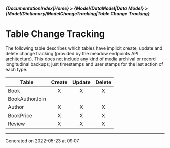 ##### {DocumentationIndex|Home} > {Model/DataModel|Data Model} > {Model/Dictionary/ModelChangeTracking|Table Change Tracking}

Table Change Tracking
=====================

The following table describes which tables have implicit create, update and delete change tracking (provided by the meadow endpoints API architecture).  This does not include any kind of media archival or record longitudinal backups; just timestamps and user stamps for the last action of each type.

Table | Create | Update | Delete 
----- | :----: | :----: | :----: 
Book | X | X | X 
BookAuthorJoin |  |  |  
Author | X | X | X 
BookPrice | X | X | X 
Review | X | X | X 
- - -

Generated on 2022-05-23 at 09:07

